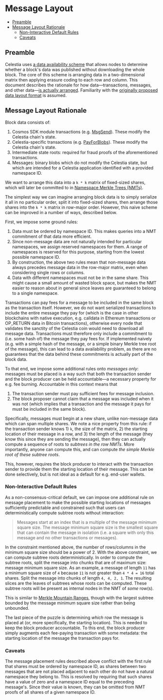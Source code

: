 # Message Layout

- [Preamble](#preamble)
- [Message Layout Rationale](#message-layout-rationale)
  - [Non-Interactive Default Rules](#non-interactive-default-rules)
  - [Caveats](#caveats)

## Preamble

Celestia uses [a data availability scheme](https://arxiv.org/abs/1809.09044) that allows nodes to determine whether a block's data was published without downloading the whole block. The core of this scheme is arranging data in a two-dimensional matrix then applying erasure coding to each row and column. This document describes the rationale for how data—transactions, messages, and other data—[is actually arranged](../specs/data_structures.md#arranging-available-data-into-shares). Familiarity with the [originally proposed data layout format](https://arxiv.org/abs/1809.09044) is assumed.

## Message Layout Rationale

Block data consists of:

1. Cosmos SDK module transactions (e.g. [MsgSend](https://github.com/cosmos/cosmos-sdk/blob/f71df80e93bffbf7ce5fbd519c6154a2ee9f991b/proto/cosmos/bank/v1beta1/tx.proto#L21-L32)). These modify the Celestia chain's state.
1. Celestia-specific transactions (e.g. [PayForBlobs](../specs/data_structures.md#payforblobdata)). These modify the Celestia chain's state.
1. Intermediate state roots: required for fraud proofs of the aforementioned transactions.
1. Messages: binary blobs which do not modify the Celestia state, but which are intended for a Celestia application identified with a provided namespace ID.

We want to arrange this data into a `k * k` matrix of fixed-sized shares, which will later be committed to in [Namespace Merkle Trees (NMTs)](../specs/data_structures.md#namespace-merkle-tree).

The simplest way we can imagine arranging block data is to simply serialize it all in no particular order, split it into fixed-sized shares, then arrange those shares into the `k * k` matrix in row-major order. However, this naive scheme can be improved in a number of ways, described below.

First, we impose some ground rules:

1. Data must be ordered by namespace ID. This makes queries into a NMT commitment of that data more efficient.
1. Since non-message data are not naturally intended for particular namespaces, we assign reserved namespaces for them. A range of namespaces is reserved for this purpose, starting from the lowest possible namespace ID.
1. By construction, the above two rules mean that non-message data always precedes message data in the row-major matrix, even when considering single rows or columns.
1. Data with different namespaces must not be in the same share. This might cause a small amount of wasted block space, but makes the NMT easier to reason about in general since leaves are guaranteed to belong to a single namespace.

Transactions can pay fees for a message to be included in the same block as the transaction itself. However, we do not want serialized transactions to include the entire message they pay for (which is the case in other blockchains with native execution, e.g. calldata in Ethereum transactions or OP_RETURN data in Bitcoin transactions), otherwise every node that validates the sanctity of the Celestia coin would need to download all message data. Transactions must therefore only include a commitment to (i.e. some hash of) the message they pay fees for. If implemented naively (e.g. with a simple hash of the message, or a simple binary Merkle tree root of the message), this can lead to a data availability problem, as there are no guarantees that the data behind these commitments is actually part of the block data.

To that end, we impose some additional rules onto _messages only_: messages must be placed is a way such that both the transaction sender and the block producer can be held accountable—a necessary property for e.g. fee burning. Accountable in this context means that

1. The transaction sender must pay sufficient fees for message inclusion.
1. The block proposer cannot claim that a message was included when it was not (which implies that a transaction and the message it pays for must be included in the same block).

Specifically, messages must begin at a new share, unlike non-message data which can span multiple shares. We note a nice property from this rule: if the transaction sender knows 1) `k`, the size of the matrix, 2) the starting location of their message in a row, and 3) the length of the message (they know this since they are sending the message), then they can actually compute a sequence of roots to _subtrees in the row NMTs_. More importantly, anyone can compute this, and can compute _the simple Merkle root of these subtree roots_.

This, however, requires the block producer to interact with the transaction sender to provide them the starting location of their message. This can be done selectively, but is not ideal as a default for e.g. end-user wallets.

### Non-Interactive Default Rules

As a non-consensus-critical default, we can impose one additional rule on message placement to make the possible starting locations of messages sufficiently predictable and constrained such that users can deterministically compute subtree roots without interaction:

> Messages start at an index that is a multiple of the message minimum square size. The message minimum square size is the smallest square that can contain the message in isolation (i.e. a square with only this message and no other transactions or messages).

In the constraint mentioned above, the number of rows/columns in the minimum square size should be a power of 2.
With the above constraint, we can compute subtree roots deterministically. In order to compute the subtree roots, split the message into chunks that are of maximum size: message minimum square size. As an example, a message of length `11` has a minimum square size of `4` because `11` is not greater than `4 * 4 = 16` total shares. Split the message into chunks of length `4, 4, 2, 1`. The resulting slices are the leaves of subtrees whose roots can be computed. These subtree roots will be present as internal nodes in the NMT of _some_ row(s).

This is similar to [Merkle Mountain Ranges](https://www.usenix.org/legacy/event/sec09/tech/full_papers/crosby.pdf), though with the largest subtree bounded by the message minimum square size rather than being unbounded.

The last piece of the puzzle is determining _which_ row the message is placed at (or, more specifically, the starting location). This is needed to keep the block producer accountable. To this end, the block producer simply augments each fee-paying transaction with some metadata: the starting location of the message the transaction pays for.

### Caveats

The message placement rules described above conflict with the first rule that shares must be ordered by namespace ID, as shares between two messages that are not placed adjacent to each other do not have a natural namespace they belong to. This is resolved by requiring that such shares have a value of zero and a namespace ID equal to the preceding message's. Since their value is known, they can be omitted from NMT proofs of all shares of a given namespace ID.
